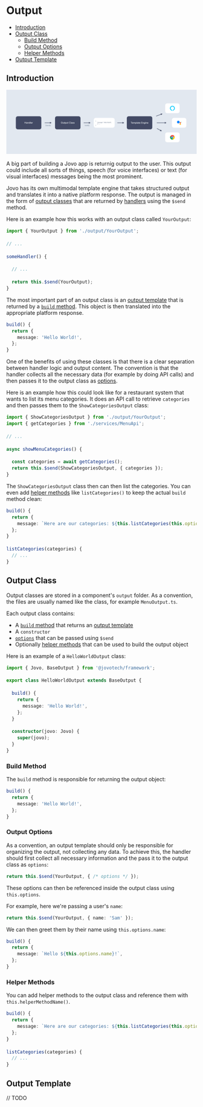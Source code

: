 # Output

- [Introduction](#introduction)
- [Output Class](#output-class)
  - [Build Method](#build-method)
  - [Output Options](#output-options)
  - [Helper Methods](#helper-methods)
- [Output Template](#output-template)

## Introduction

![An output class builds a multimodal output template that includes elements like a message. The Jovo template engine then translates this into responses for platforms like Alexa, Google Assistant, and the web](img/output-class-template-engine.png)

A big part of building a Jovo app is returnig output to the user. This output could include all sorts of things, speech (for voice interfaces) or text (for visual interfaces) messages being the most prominent.

Jovo has its own multimodal template engine that takes structured output and translates it into a native platform response. The output is managed in the form of [output classes](#output-class) that are returned by [handlers](./handlers.md) using the `$send` method.

Here is an example how this works with an output class called `YourOutput`:

```typescript
import { YourOutput } from './output/YourOutput';

// ...

someHandler() {

  // ...

  return this.$send(YourOutput);
}
```

The most important part of an output class is an [output template](#output-template) that is returned by a [`build` method](#build-method). This object is then translated into the appropriate platform response.

```typescript
build() {
  return {
    message: 'Hello World!',
  };
}
```

One of the benefits of using these classes is that there is a clear separation between handler logic and output content. The convention is that the handler collects all the necessary data (for example by doing API calls) and then passes it to the output class as [options](#output-options).

Here is an example how this could look like for a restaurant system that wants to list its menu categories. It does an API call to retrieve `categories` and then passes them to the `ShowCategoriesOutput` class:

```typescript
import { ShowCategoriesOutput } from './output/YourOutput';
import { getCategories } from './services/MenuApi';

// ...

async showMenuCategories() {

  const categories = await getCategories();
  return this.$send(ShowCategoriesOutput, { categories });
}
```

The `ShowCategoriesOutput` class then can then list the categories. You can even add [helper methods](#helper-methods) like `listCategories()` to keep the actual `build` method clean:

```typescript
build() {
  return {
    message: `Here are our categories: ${this.listCategories(this.options.categories)}`,
  };
}

listCategories(categories) {
  // ...
}
```



## Output Class

Output classes are stored in a component's `output` folder. As a convention, the files are usually named like the class, for example `MenuOutput.ts`.

Each output class contains:

- A [`build` method](#build-method) that returns an [output template](#output-template)
- A `constructor`
- [`options`](#output-options) that can be passed using `$send`
- Optionally [helper methods](#helper-methods) that can be used to build the output object

Here is an example of a `HelloWorldOutput` class:

```typescript
import { Jovo, BaseOutput } from '@jovotech/framework';

export class HelloWorldOutput extends BaseOutput {

  build() {
    return {
      message: 'Hello World!',
    };
  }

  constructor(jovo: Jovo) {
    super(jovo);
  }
}
```


### Build Method

The `build` method is responsible for returning the output object:

```typescript
build() {
  return {
    message: 'Hello World!',
  };
}
```

### Output Options

As a convention, an output template should only be responsible for organizing the output, not collecting any data. To achieve this, the handler should first collect all necessary information and the pass it to the output class as `options`:

```typescript
return this.$send(YourOutput, { /* options */ });
```

These options can then be referenced inside the output class using `this.options`.

For example, here we're passing a user's `name`: 

```typescript
return this.$send(YourOutput, { name: 'Sam' });
```

We can then greet them by their name using `this.options.name`:

```typescript
build() {
  return {
    message: `Hello ${this.options.name}!`,
  };
}
```


### Helper Methods

You can add helper methods to the output class and reference them with `this.helperMethodName()`.

```typescript
build() {
  return {
    message: `Here are our categories: ${this.listCategories(this.options.categories)}`,
  };
}

listCategories(categories) {
  // ...
}
```

## Output Template

// TODO